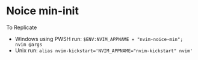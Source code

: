 # Noice min-init

To Replicate
- Windows using PWSH run: `$ENV:NVIM_APPNAME = "nvim-noice-min"; nvim @args`
- Unix run: `alias nvim-kickstart='NVIM_APPNAME="nvim-kickstart" nvim'`
